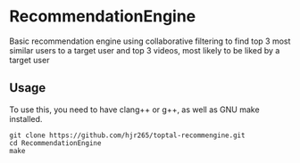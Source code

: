 # RecommendationEngine
Basic recommendation engine using collaborative filtering to find top 3 most similar users to a target user and top 3 videos, most likely to be liked by a target user

## **Usage**
To use this, you need to have clang++ or g++, as well as GNU make installed.

```
git clone https://github.com/hjr265/toptal-recommengine.git
cd RecommendationEngine
make
```
